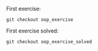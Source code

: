 First exercise:
```
git checkout oop_exercise
```
First exercise solved:
```
git checkout oop_exercise_solved
```